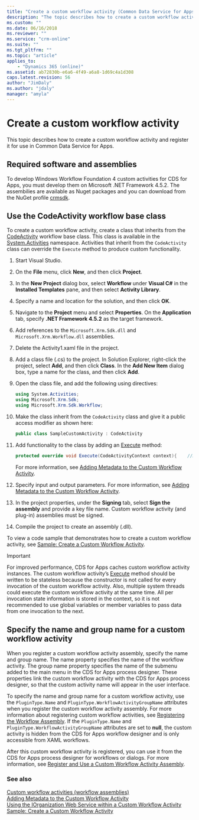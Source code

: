 ```yaml
---
title: "Create a custom workflow activity (Common Data Service for Apps)| Microsoft Docs"
description: "The topic describes how to create a custom workflow activity and register it for use in CDS for Apps (online) Customer Engagement."
ms.custom: ""
ms.date: 06/16/2018
ms.reviewer: ""
ms.service: "crm-online"
ms.suite: ""
ms.tgt_pltfrm: ""
ms.topic: "article"
applies_to: 
    - "Dynamics 365 (online)"
ms.assetid: ab72830b-e6a6-4f49-a6a8-1d69c4a1d308
caps.latest.revision: 56
author: "JimDaly"
ms.author: "jdaly"
manager: "amyla"
---
```

# Create a custom workflow activity

This topic describes how to create a custom workflow activity and register it for use in Common Data Service for Apps. 
  
<a name="Requirements"></a>

## Required software and assemblies

To develop Windows Workflow Foundation 4 custom activities for CDS for Apps, you must develop them on Microsoft .NET Framework 4.5.2. The assembilies are available as Nuget packages and you can download from the NuGet profile [crmsdk](https://www.nuget.org/profiles/crmsdk).
  
<a name="UseCodeActivity"></a>

## Use the CodeActivity workflow base class

 To create a custom workflow activity, create a class that inherits from the [CodeActivity](/dotnet/api/system.activities.codeactivity) workflow base class. This class is available in the [System.Activities](/dotnet/api/system.activities) namespace. Activities that inherit from the `CodeActivity` class can override the `Execute` method to produce custom functionality.  
  
1.  Start Visual Studio.  
2.  On the **File** menu, click **New**, and then click **Project**.  
3.  In the **New Project** dialog box, select **Workflow** under **Visual C#** in the **Installed Templates** pane, and then select **Activity Library**.  
4.  Specify a name and location for the solution, and then click **OK**.  
5.  Navigate to the **Project** menu and select **Properties**. On the **Application** tab, specify **.NET Framework 4.5.2** as the target framework.  
6.  Add references to the `Microsoft.Xrm.Sdk.dll` and `Microsoft.Xrm.Workflow.dll` assemblies.  
7.  Delete the Activity1.xaml file in the project.  
8.  Add a class file (.cs) to the project. In Solution Explorer, right-click the project, select **Add**, and then click **Class**. In the **Add New Item** dialog box, type a name for the class, and then click **Add**.  
9. Open the class file, and add the following using directives:  
  
    ```csharp  
    using System.Activities;
    using Microsoft.Xrm.Sdk;
    using Microsoft.Xrm.Sdk.Workflow;  
    ```  
  
10. Make the class inherit from the `CodeActivity` class and give it a public access modifier as shown here:  
  
    ```csharp  
    public class SampleCustomActivity : CodeActivity  
    ```  
  
11. Add functionality to the class by adding an [Execute](https://msdn.microsoft.com/library/system.activities.codeactivity.execute.aspx) method:  
  
    ```csharp  
    protected override void Execute(CodeActivityContext context){    //Activity code}  
    ```  
  
     For more information, see [Adding Metadata to the Custom Workflow Activity](add-metadata-custom-workflow-activity.md).  
  
12. Specify input and output parameters. For more information, see [Adding Metadata to the Custom Workflow Activity](add-metadata-custom-workflow-activity.md).  
  
13. In the project properties, under the **Signing** tab, select **Sign the assembly** and provide a key file name. Custom workflow activity (and plug-in) assemblies must be signed.  
  
14. Compile the project to create an assembly (.dll).  
  
 To view a code sample that demonstrates how to create a custom workflow activity, see [Sample: Create a Custom Workflow Activity](sample-create-custom-workflow-activity.md).  
  
> [!IMPORTANT]
>  For improved performance, CDS for Apps caches custom workflow activity instances. The custom workflow activity’s [Execute](/dotnet/api/system.activities.codeactivity.execute) method should be written to be stateless because the constructor is not called for every invocation of the custom workflow activity. Also, multiple system threads could execute the custom workflow activity at the same time. All per invocation state information is stored in the context, so it is not recommended to use global variables or member variables to pass data from one invocation to the next.  
  
<a name="NameandGroupName"></a>

## Specify the name and group name for a custom workflow activity

When you register a custom workflow activity assembly, specify the name and group name. The name property specifies the name of the workflow activity. The group name property specifies the name of the submenu added to the main menu in the CDS for Apps process designer. These properties link the custom workflow activity with the CDS for Apps process designer, so that the custom activity name will appear in the user interface.  
  
To specify the name and group name for a custom workflow activity, use the `PluginType.Name` and `PluginType.WorkflowActivityGroupName` attributes when you register the custom workflow activity assembly. For more information about registering custom workflow activities, see [Registering the Workflow Assembly](register-use-custom-workflow-activity-assembly.md). If the `PluginType.Name` and `PluginType.WorkflowActivityGroupName` attributes are set to **null**, the custom activity is hidden from the CDS for Apps workflow designer and is only accessible from XAML workflows.  
  
<!-- TODO:
If you are using the Plug-in Registration tool to register the custom workflow activity assembly, you can specify appropriate values in the **Name** and **WorkflowActivityGroupName** boxes, under the **Editable** region. For more information about using the Plug-in Registration tool, see [Walkthrough: Register a plug-in using the plug-in registration tool](../walkthrough-register-plugin-using-plugin-registration-tool.md).   -->
  
 <!-- TODO: 
![Specify the Group Name and Name while registering](../media/process-name-workflow-activity.png "Specify the Group Name and Name while registering")   -->
  
After this custom workflow activity is registered, you can use it from the CDS for Apps process designer for workflows or dialogs. For more information, see [Register and Use a Custom Workflow Activity Assembly](register-use-custom-workflow-activity-assembly.md).  
  
### See also

[Custom workflow activities (workflow assemblies)](custom-workflow-activities-workflow-assemblies.md)<br />
[Adding Metadata to the Custom Workflow Activity](add-metadata-custom-workflow-activity.md)<br />
[Using the IOrganization Web Service within a Custom Workflow Activity](use-iorganization-web-service-custom-workflow-activity.md)<br />
[Sample: Create a Custom Workflow Activity](sample-create-custom-workflow-activity.md)<br />
<!-- TODO:
[Sample: Azure aware custom workflow activity](../sample-azure-aware-custom-workflow-activity.md) -->